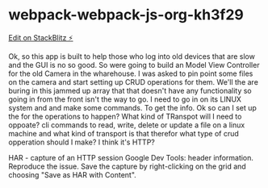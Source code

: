# webpack-webpack-js-org-kh3f29

[Edit on StackBlitz ⚡️](https://stackblitz.com/edit/webpack-webpack-js-org-kh3f29)

Ok, so this app is built to help those who log into old devices that are slow and the GUI is no so good. So were going to build an Model View Controller for the old Camera in the wharehouse. I was asked to pin point some files on the camera and start setting up CRUD operations for them. We'll the are buring in this jammed up array that that doesn't have any functionality so going in from the front isn't the way to go. I need to go in on its LINUX system and and make some commands. To get the info. Ok so can I set up the for the operations to happen?
What kind of TRanspot will I need to oppoate?
cli commands to read, write, delete or update a file on a linux machine and what kind of transport is that therefor what type of crud opperation should I make? I think it's HTTP?

HAR - capture of an HTTP session
Google Dev Tools:
header information.
Reproduce the issue.
Save the capture by right-clicking on the grid and choosing "Save as HAR with Content".
